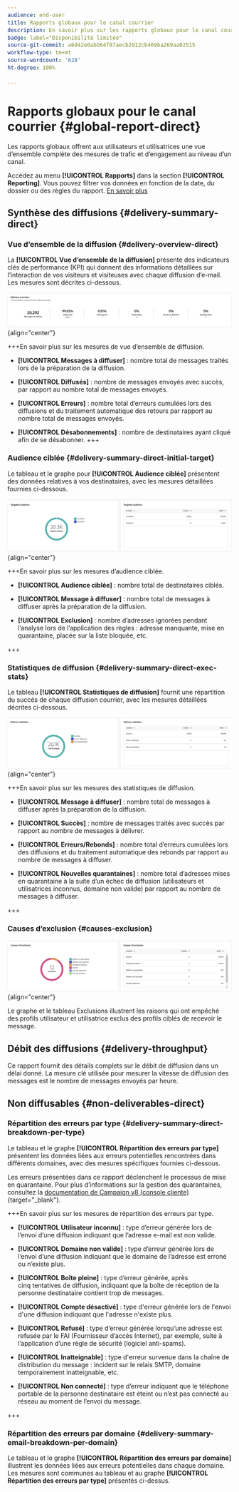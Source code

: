 ```yaml
---
audience: end-user
title: Rapports globaux pour le canal courrier
description: En savoir plus sur les rapports globaux pour le canal courrier
badge: label="Disponibilité limitée"
source-git-commit: a6d42e0abb64f87aecb2912cb469ba269aa02515
workflow-type: tm+mt
source-wordcount: '628'
ht-degree: 100%

---
```


# Rapports globaux pour le canal courrier {#global-report-direct}

Les rapports globaux offrent aux utilisateurs et utilisatrices une vue d’ensemble complète des mesures de trafic et d’engagement au niveau d’un canal.

Accédez au menu **[!UICONTROL Rapports]** dans la section **[!UICONTROL Reporting]**. Vous pouvez filtrer vos données en fonction de la date, du dossier ou des règles du rapport. [En savoir plus](global-reports.md)

## Synthèse des diffusions {#delivery-summary-direct}

### Vue d’ensemble de la diffusion {#delivery-overview-direct}

La **[!UICONTROL Vue d’ensemble de la diffusion]** présente des indicateurs clés de performance (KPI) qui donnent des informations détaillées sur l’interaction de vos visiteurs et visiteuses avec chaque diffusion d’e-mail. Les mesures sont décrites ci-dessous.

![](assets/global_report_email_delivery_overview.png){align="center"}

+++En savoir plus sur les mesures de vue d’ensemble de diffusion.

* **[!UICONTROL Messages à diffuser]** : nombre total de messages traités lors de la préparation de la diffusion.

* **[!UICONTROL Diffusés]** : nombre de messages envoyés avec succès, par rapport au nombre total de messages envoyés.

* **[!UICONTROL Erreurs]** : nombre total d’erreurs cumulées lors des diffusions et du traitement automatique des retours par rapport au nombre total de messages envoyés.

* **[!UICONTROL Désabonnements]** : nombre de destinataires ayant cliqué afin de se désabonner.
+++

### Audience ciblée {#delivery-summary-direct-initial-target}

Le tableau et le graphe pour **[!UICONTROL Audience ciblée]** présentent des données relatives à vos destinataires, avec les mesures détaillées fournies ci-dessous.

![](assets/global_report_email_targeted_audience.png){align="center"}

+++En savoir plus sur les mesures d’audience ciblée.

* **[!UICONTROL Audience ciblée]** : nombre total de destinataires ciblés.

* **[!UICONTROL Message à diffuser]** : nombre total de messages à diffuser après la préparation de la diffusion.

* **[!UICONTROL Exclusion]** : nombre d’adresses ignorées pendant l’analyse lors de l’application des règles : adresse manquante, mise en quarantaine, placée sur la liste bloquée, etc.

+++

### Statistiques de diffusion {#delivery-summary-direct-exec-stats}

Le tableau **[!UICONTROL Statistiques de diffusion]** fournit une répartition du succès de chaque diffusion courrier, avec les mesures détaillées décrites ci-dessous.

![](assets/global_report_email_delivery_statistics.png){align="center"}

+++En savoir plus sur les mesures des statistiques de diffusion.

* **[!UICONTROL Message à diffuser]** : nombre total de messages à diffuser après la préparation de la diffusion.

* **[!UICONTROL Succès]** : nombre de messages traités avec succès par rapport au nombre de messages à délivrer.

* **[!UICONTROL Erreurs/Rebonds]** : nombre total d’erreurs cumulées lors des diffusions et du traitement automatique des rebonds par rapport au nombre de messages à diffuser.

* **[!UICONTROL Nouvelles quarantaines]** : nombre total d’adresses mises en quarantaine à la suite d’un échec de diffusion (utilisateurs et utilisatrices inconnus, domaine non valide) par rapport au nombre de messages à diffuser.

+++

### Causes d’exclusion {#causes-exclusion}

![](assets/global_report_email_exclusions.png){align="center"}

Le graphe et le tableau Exclusions illustrent les raisons qui ont empêché des profils utilisateur et utilisatrice exclus des profils ciblés de recevoir le message.

## Débit des diffusions {#delivery-throughput}

Ce rapport fournit des détails complets sur le débit de diffusion dans un délai donné. La mesure clé utilisée pour mesurer la vitesse de diffusion des messages est le nombre de messages envoyés par heure.

## Non diffusables {#non-deliverables-direct}

### Répartition des erreurs par type {#delivery-summary-direct-breakdown-per-type}

Le tableau et le graphe **[!UICONTROL Répartition des erreurs par type]** présentent les données liées aux erreurs potentielles rencontrées dans différents domaines, avec des mesures spécifiques fournies ci-dessous.

Les erreurs présentées dans ce rapport déclenchent le processus de mise en quarantaine. Pour plus d’informations sur la gestion des quarantaines, consultez la [documentation de Campaign v8 (console cliente)](https://experienceleague.adobe.com/docs/campaign/campaign-v8/campaigns/send/failures/delivery-failures.html?lang=fr){target="_blank"}.

+++En savoir plus sur les mesures de répartition des erreurs par type.

* **[!UICONTROL Utilisateur inconnu]** : type d’erreur générée lors de l’envoi d’une diffusion indiquant que l’adresse e-mail est non valide.

* **[!UICONTROL Domaine non valide]** : type d’erreur générée lors de l’envoi d’une diffusion indiquant que le domaine de l’adresse est erroné ou n’existe plus.

* **[!UICONTROL Boîte pleine]** : type d’erreur générée, après cinq tentatives de diffusion, indiquant que la boîte de réception de la personne destinataire contient trop de messages.

* **[!UICONTROL Compte désactivé]** : type d&#39;erreur générée lors de l&#39;envoi d&#39;une diffusion indiquant que l&#39;adresse n&#39;existe plus.

* **[!UICONTROL Refusé]** : type d’erreur générée lorsqu’une adresse est refusée par le FAI (Fournisseur d’accès Internet), par exemple, suite à l’application d’une règle de sécurité (logiciel anti-spams).

* **[!UICONTROL Inatteignable]** : type d&#39;erreur survenue dans la chaîne de distribution du message : incident sur le relais SMTP, domaine temporairement inatteignable, etc.

* **[!UICONTROL Non connecté]** : type d’erreur indiquant que le téléphone portable de la personne destinataire est éteint ou n’est pas connecté au réseau au moment de l’envoi du message.

+++

### Répartition des erreurs par domaine {#delivery-summary-email-breakdown-per-domain}

Le tableau et le graphe **[!UICONTROL Répartition des erreurs par domaine]** illustrent les données liées aux erreurs potentielles dans chaque domaine. Les mesures sont communes au tableau et au graphe **[!UICONTROL Répartition des erreurs par type]** présentés ci-dessus.


